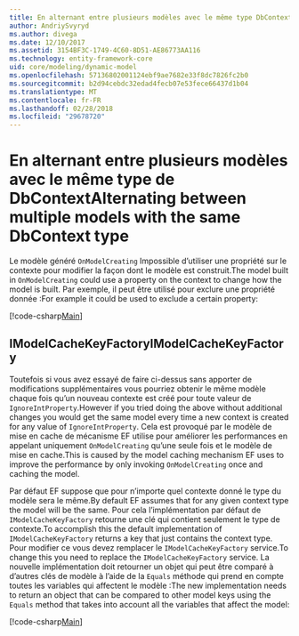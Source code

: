 ```yaml
---
title: En alternant entre plusieurs modèles avec le même type DbContext - EF Core
author: AndriySvyryd
ms.author: divega
ms.date: 12/10/2017
ms.assetid: 3154BF3C-1749-4C60-8D51-AE86773AA116
ms.technology: entity-framework-core
uid: core/modeling/dynamic-model
ms.openlocfilehash: 57136802001124ebf9ae7682e33f8dc7826fc2b0
ms.sourcegitcommit: b2d94cebdc32edad4fecb07e53fece66437d1b04
ms.translationtype: MT
ms.contentlocale: fr-FR
ms.lasthandoff: 02/28/2018
ms.locfileid: "29678720"
---
```

# <a name="alternating-between-multiple-models-with-the-same-dbcontext-type"></a><span data-ttu-id="061c1-102">En alternant entre plusieurs modèles avec le même type de DbContext</span><span class="sxs-lookup"><span data-stu-id="061c1-102">Alternating between multiple models with the same DbContext type</span></span>

<span data-ttu-id="061c1-103">Le modèle généré `OnModelCreating` Impossible d’utiliser une propriété sur le contexte pour modifier la façon dont le modèle est construit.</span><span class="sxs-lookup"><span data-stu-id="061c1-103">The model built in `OnModelCreating` could use a property on the context to change how the model is built.</span></span> <span data-ttu-id="061c1-104">Par exemple, il peut être utilisé pour exclure une propriété donnée :</span><span class="sxs-lookup"><span data-stu-id="061c1-104">For example it could be used to exclude a certain property:</span></span>

[!code-csharp[Main](../../../samples/core/DynamicModel/DynamicContext.cs?name=Class)]

## <a name="imodelcachekeyfactory"></a><span data-ttu-id="061c1-105">IModelCacheKeyFactory</span><span class="sxs-lookup"><span data-stu-id="061c1-105">IModelCacheKeyFactory</span></span>
<span data-ttu-id="061c1-106">Toutefois si vous avez essayé de faire ci-dessus sans apporter de modifications supplémentaires vous pourriez obtenir le même modèle chaque fois qu’un nouveau contexte est créé pour toute valeur de `IgnoreIntProperty`.</span><span class="sxs-lookup"><span data-stu-id="061c1-106">However if you tried doing the above without additional changes you would get the same model every time a new context is created for any value of `IgnoreIntProperty`.</span></span> <span data-ttu-id="061c1-107">Cela est provoqué par le modèle de mise en cache de mécanisme EF utilise pour améliorer les performances en appelant uniquement `OnModelCreating` qu’une seule fois et le modèle de mise en cache.</span><span class="sxs-lookup"><span data-stu-id="061c1-107">This is caused by the model caching mechanism EF uses to improve the performance by only invoking `OnModelCreating` once and caching the model.</span></span>

<span data-ttu-id="061c1-108">Par défaut EF suppose que pour n’importe quel contexte donné le type du modèle sera le même.</span><span class="sxs-lookup"><span data-stu-id="061c1-108">By default EF assumes that for any given context type the model will be the same.</span></span> <span data-ttu-id="061c1-109">Pour cela l’implémentation par défaut de `IModelCacheKeyFactory` retourne une clé qui contient seulement le type de contexte.</span><span class="sxs-lookup"><span data-stu-id="061c1-109">To accomplish this the default implementation of `IModelCacheKeyFactory` returns a key that just contains the context type.</span></span> <span data-ttu-id="061c1-110">Pour modifier ce vous devez remplacer le `IModelCacheKeyFactory` service.</span><span class="sxs-lookup"><span data-stu-id="061c1-110">To change this you need to replace the `IModelCacheKeyFactory` service.</span></span> <span data-ttu-id="061c1-111">La nouvelle implémentation doit retourner un objet qui peut être comparé à d’autres clés de modèle à l’aide de la `Equals` méthode qui prend en compte toutes les variables qui affectent le modèle :</span><span class="sxs-lookup"><span data-stu-id="061c1-111">The new implementation needs to return an object that can be compared to other model keys using the `Equals` method that takes into account all the variables that affect the model:</span></span>

[!code-csharp[Main](../../../samples/core/DynamicModel/DynamicModelCacheKeyFactory.cs?name=Class)]
